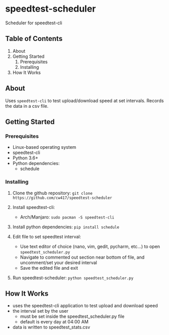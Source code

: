 # speedtest-scheduler

Scheduler for speedtest-cli

## Table of Contents

1. About
2. Getting Started
    1. Prerequisites
    2. Installing
3. How It Works

## About

Uses `speedtest-cli` to test upload/download speed at set intervals.
Records the data in a csv file.

## Getting Started

### Prerequisites

- Linux-based operating system
- speedtest-cli
- Python 3.6+
- Python dependencies:
  - schedule

### Installing

1) Clone the github repository: `git clone https://github.com/cw417/speedtest-scheduler`
2) Install speedtest-cli:

   - Arch/Manjaro: `sudo pacman -S speedtest-cli`
3) Install python dependencies: `pip install schedule`
4) Edit file to set speedtest interval:
   - Use text editor of choice (nano, vim, gedit, pycharm, etc...) to open `speedtest_scheduler.py`
   - Navigate to commented out section near bottom of file, and uncomment/set your desired interval
   - Save the edited file and exit
5) Run speedtest-scheduler: `python speedtest_scheduler.py`
  
## How It Works

- uses the speedtest-cli application to test upload and download speed
- the interval set by the user
  - must be set inside the speedtest_scheduler.py file
  - default is every day at 04:00 AM
- data is written to speedtest_stats.csv
